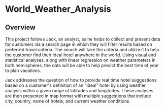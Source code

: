 # World_Weather_Analysis

## **Overview**
This project follows Jack, an analyst, as he helps to collect and present data for customers via a search page in which they will filter results based on preferred travel criteria. The search will take the criteria and utilize it to help the customer find their ideal hotel anywhere in the world. Using visual and statistical analyses, along with linear regression on weather parameters in both hemispheres, the data will be able to help predict the best time of year to plan vacations.

Jack addresses the question of how to provide real time hotel suggestions based on a customer's definition of an "ideal" hotel by using weather analysis within a given range of latitudes and longitudes. These analyses are then presented in map format with multiple suggestions that include city, country, name of hotels, and current weather conditions.
  
